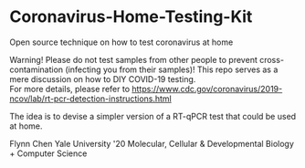 # Coronavirus-Home-Testing-Kit
Open source technique on how to test coronavirus at home

Warning! Please do not test samples from other people to prevent cross-contamination (infecting you from their samples)! This repo serves as a mere discussion on how to DIY COVID-19 testing.    
For more details, please refer to https://www.cdc.gov/coronavirus/2019-ncov/lab/rt-pcr-detection-instructions.html

The idea is to devise a simpler version of a RT-qPCR test that could be used at home. 


Flynn Chen
Yale University '20
Molecular, Cellular & Developmental Biology + Computer Science
